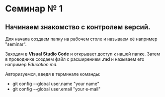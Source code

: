 # Семинар № 1
## Начинаем знакомство с контролем версий.
Для начала создаем папку на рабочем столе и называем её например "seminar".

Заходим в **Visual Studio Code** и открывает доступ к нашей папке. Затем в проводнике создаем файл с расширением **.md** и называем его например *Education.md*.

Авторизуемся, введя в терминале команды:

* git config --global user.name "your name"
* git config --global user.email "your e-mail"
